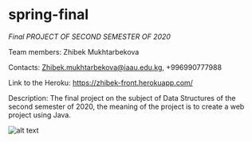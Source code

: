 # spring-final

*Final PROJECT OF SECOND SEMESTER OF 2020*

Team members: Zhibek Mukhtarbekova

Contacts: Zhibek.mukhtarbekova@iaau.edu.kg, +996990777988 

Link to the Heroku: https://zhibek-front.herokuapp.com/

Description: The final project on the subject of Data Structures of the second semester of 2020, the meaning of the project is to create a web project using Java.

![alt text](Desktop/screenshot.png")
